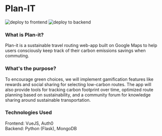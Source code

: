 # Plan-IT

![deploy to frontend](https://github.com/bchewy/plan-it/actions/workflows/deploy-to-s3.yml/badge.svg)
![deploy to backend](https://github.com/bchewy/plan-it/actions/workflows/deploy-flask-to-ec2.yml/badge.svg)

### What is Plan-it?
Plan-it is a sustainable travel routing web-app built on Google Maps to help users consciously keep track of their carbon emissions savings when commuting.

### What's the purpose?
To encourage green choices, we will implement gamification features like rewards and social sharing for selecting low-carbon routes. The app will also provide tools for tracking carbon footprint over time, optimized route planning based on sustainability, and a community forum for knowledge sharing around sustainable transportation. 

### Technologies Used
Frontend: VueJS, Auth0<br>
Backend: Python (Flask), MongoDB
